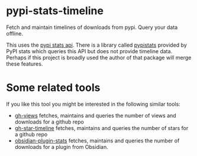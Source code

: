 # pypi-stats-timeline
Fetch and maintain timelines of downloads from pypi. Query your data offline.

This uses the [pypi stats api](https://pypistats.org/api/). There is a library called [pypistats](https://github.com/hugovk/pypistats) provided by PyPI stats which queries this API but does not provide timeline data. Perhaps if this project is broadly used the author of that package will merge these features.




# Some related tools
If you like this tool you might be interested in the following similar tools:

* [gh-views](https://github.com/talwrii/gh-views) fetches, maintains and queries the number of views and downloads for a github repo
* [gh-star-timeline](https://github.com/talwrii/gh-star-timeline) fetches, maintains and queries the number of stars for a github repo
* [obsidian-plugin-stats](https://github.com/talwrii/obsidian-plugin-stats) fetches, maintains and queries the number of downloads for a plugin from Obsidian.
